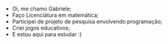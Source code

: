 - Oi, me chamo Gabriele;
- Faço Licenciátura em matemática;
- Participei de projeto de pesquisa envolvendo programação;
- Criei jogos educativos;
- E estou aqui para estudar :)
<!---
gabsbtt/gabsbtt is a ✨ special ✨ repository because its `README.md` (this file) appears on your GitHub profile.
You can click the Preview link to take a look at your changes.
--->
